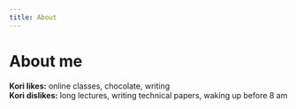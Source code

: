 ```yaml
---
title: About
---
```


# About me

**Kori likes:** online classes, chocolate, writing\
**Kori dislikes:** long lectures, writing technical papers, waking up before 8 am